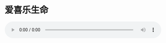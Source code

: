 # 爱喜乐生命

<audio style="width: 100%;" preload="false" controls controlslist="nodownload"><source src="http://file.simai.life/audio/mp3/old/26524.mp3" type="audio/mpeg">Your browser does not support the audio element.</audio>


